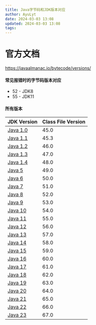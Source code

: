 ```yaml
---
title: Java字节码和JDK版本对应
author: AyuLyt
date: 2024-03-03 13:08
updated: 2024-03-03 13:08
tags:
---
```

# 官方文档

https://javaalmanac.io/bytecode/versions/

#### 常见报错时的字节码版本对应

- 52 - JDK8
- 55 - JDK11

#### 所有版本

| JDK Version                                 | Class File Version |
| ------------------------------------------- | ------------------ |
| [Java 1.0](https://javaalmanac.io/jdk/1.0/) | 45.0               |
| [Java 1.1](https://javaalmanac.io/jdk/1.1/) | 45.3               |
| [Java 1.2](https://javaalmanac.io/jdk/1.2/) | 46.0               |
| [Java 1.3](https://javaalmanac.io/jdk/1.3/) | 47.0               |
| [Java 1.4](https://javaalmanac.io/jdk/1.4/) | 48.0               |
| [Java 5](https://javaalmanac.io/jdk/5/)     | 49.0               |
| [Java 6](https://javaalmanac.io/jdk/6/)     | 50.0               |
| [Java 7](https://javaalmanac.io/jdk/7/)     | 51.0               |
| [Java 8](https://javaalmanac.io/jdk/8/)     | 52.0               |
| [Java 9](https://javaalmanac.io/jdk/9/)     | 53.0               |
| [Java 10](https://javaalmanac.io/jdk/10/)   | 54.0               |
| [Java 11](https://javaalmanac.io/jdk/11/)   | 55.0               |
| [Java 12](https://javaalmanac.io/jdk/12/)   | 56.0               |
| [Java 13](https://javaalmanac.io/jdk/13/)   | 57.0               |
| [Java 14](https://javaalmanac.io/jdk/14/)   | 58.0               |
| [Java 15](https://javaalmanac.io/jdk/15/)   | 59.0               |
| [Java 16](https://javaalmanac.io/jdk/16/)   | 60.0               |
| [Java 17](https://javaalmanac.io/jdk/17/)   | 61.0               |
| [Java 18](https://javaalmanac.io/jdk/18/)   | 62.0               |
| [Java 19](https://javaalmanac.io/jdk/19/)   | 63.0               |
| [Java 20](https://javaalmanac.io/jdk/20/)   | 64.0               |
| [Java 21](https://javaalmanac.io/jdk/21/)   | 65.0               |
| [Java 22](https://javaalmanac.io/jdk/22/)   | 66.0               |
| [Java 23](https://javaalmanac.io/jdk/23/)   | 67.0               |
